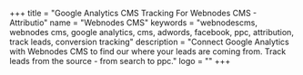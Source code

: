 +++
title = "Google Analytics CMS Tracking For Webnodes CMS - Attributio"
name = "Webnodes CMS"
keywords = "webnodescms, webnodes cms, google analytics, cms, adwords, facebook, ppc, attribution, track leads, conversion tracking"
description = "Connect Google Analytics with Webnodes CMS to find our where your leads are coming from. Track leads from the source - from search to ppc."
logo = ""
+++
